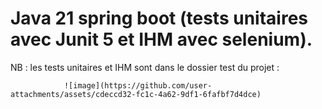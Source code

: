 # Java 21 spring boot (tests unitaires avec Junit 5 et IHM avec selenium). 
NB : les tests unitaires et IHM sont dans le dossier test du projet :

                ![image](https://github.com/user-attachments/assets/cdeccd32-fc1c-4a62-9df1-6fafbf7d4dce)


